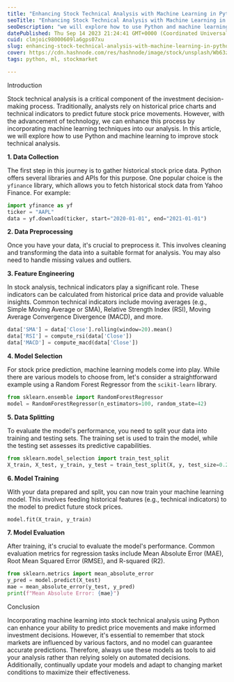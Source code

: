 ```yaml
---
title: "Enhancing Stock Technical Analysis with Machine Learning in Python"
seoTitle: "Enhancing Stock Technical Analysis with Machine Learning in Python"
seoDescription: "we will explore how to use Python and machine learning to improve stock technical analysis."
datePublished: Thu Sep 14 2023 21:24:41 GMT+0000 (Coordinated Universal Time)
cuid: clmjoic98000609la6gps07xu
slug: enhancing-stock-technical-analysis-with-machine-learning-in-python
cover: https://cdn.hashnode.com/res/hashnode/image/stock/unsplash/Wb63zqJ5gnE/upload/ce6bf6e8c127cee236db43e46293856b.jpeg
tags: python, ml, stockmarket

---
```



Introduction

Stock technical analysis is a critical component of the investment decision-making process. Traditionally, analysts rely on historical price charts and technical indicators to predict future stock price movements. However, with the advancement of technology, we can enhance this process by incorporating machine learning techniques into our analysis. In this article, we will explore how to use Python and machine learning to improve stock technical analysis.

**1. Data Collection**

The first step in this journey is to gather historical stock price data. Python offers several libraries and APIs for this purpose. One popular choice is the `yfinance` library, which allows you to fetch historical stock data from Yahoo Finance. For example:

```python
import yfinance as yf
ticker = "AAPL"
data = yf.download(ticker, start="2020-01-01", end="2021-01-01")
```

**2. Data Preprocessing**

Once you have your data, it's crucial to preprocess it. This involves cleaning and transforming the data into a suitable format for analysis. You may also need to handle missing values and outliers.

**3. Feature Engineering**

In stock analysis, technical indicators play a significant role. These indicators can be calculated from historical price data and provide valuable insights. Common technical indicators include moving averages (e.g., Simple Moving Average or SMA), Relative Strength Index (RSI), Moving Average Convergence Divergence (MACD), and more.

```python
data['SMA'] = data['Close'].rolling(window=20).mean()
data['RSI'] = compute_rsi(data['Close'])
data['MACD'] = compute_macd(data['Close'])
```

**4. Model Selection**

For stock price prediction, machine learning models come into play. While there are various models to choose from, let's consider a straightforward example using a Random Forest Regressor from the `scikit-learn` library.

```python
from sklearn.ensemble import RandomForestRegressor
model = RandomForestRegressor(n_estimators=100, random_state=42)
```

**5. Data Splitting**

To evaluate the model's performance, you need to split your data into training and testing sets. The training set is used to train the model, while the testing set assesses its predictive capabilities.

```python
from sklearn.model_selection import train_test_split
X_train, X_test, y_train, y_test = train_test_split(X, y, test_size=0.2, random_state=42)
```

**6. Model Training**

With your data prepared and split, you can now train your machine learning model. This involves feeding historical features (e.g., technical indicators) to the model to predict future stock prices.

```python
model.fit(X_train, y_train)
```

**7. Model Evaluation**

After training, it's crucial to evaluate the model's performance. Common evaluation metrics for regression tasks include Mean Absolute Error (MAE), Root Mean Squared Error (RMSE), and R-squared (R2).

```python
from sklearn.metrics import mean_absolute_error
y_pred = model.predict(X_test)
mae = mean_absolute_error(y_test, y_pred)
print(f"Mean Absolute Error: {mae}")
```

Conclusion

Incorporating machine learning into stock technical analysis using Python can enhance your ability to predict price movements and make informed investment decisions. However, it's essential to remember that stock markets are influenced by various factors, and no model can guarantee accurate predictions. Therefore, always use these models as tools to aid your analysis rather than relying solely on automated decisions. Additionally, continually update your models and adapt to changing market conditions to maximize their effectiveness.